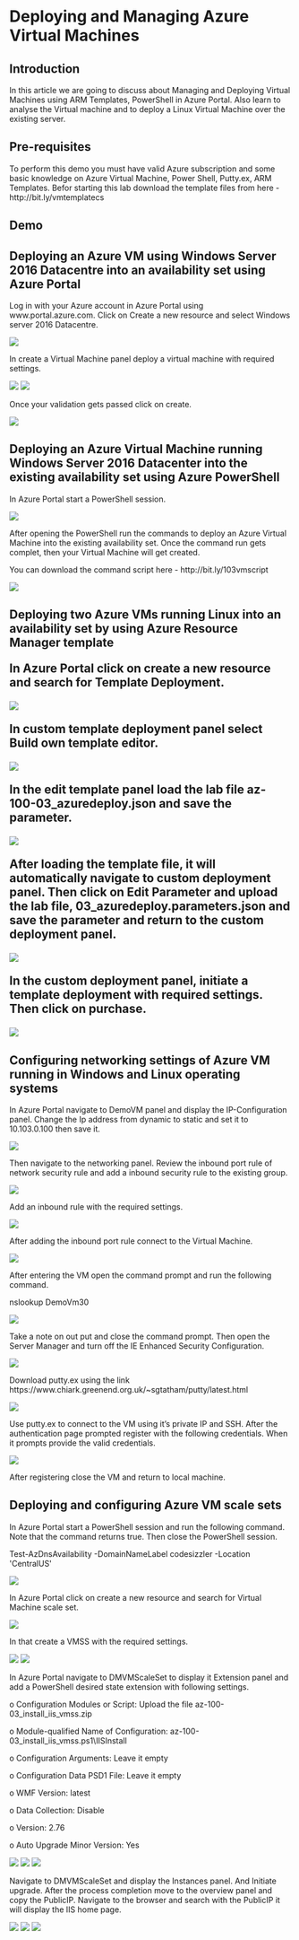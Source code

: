 <h1>Deploying and Managing Azure Virtual Machines</h1>

<h2>Introduction</h2>
<p>In this article we are going to discuss about Managing and Deploying Virtual Machines using ARM Templates, PowerShell in Azure Portal. Also learn to analyse the Virtual machine and to deploy a Linux Virtual Machine over the existing server.</p>

<h2>Pre-requisites</h2>
<p>To perform this demo you must have valid Azure subscription and some basic knowledge on Azure Virtual Machine, Power Shell, Putty.ex, ARM Templates. Befor starting this lab download the template files from here - http://bit.ly/vmtemplatecs</p>

<h2>Demo</h2>

<h2>Deploying an Azure VM using Windows Server 2016 Datacentre into an availability set using Azure Portal</h2>

<p>Log in with your Azure account in Azure Portal using www.portal.azure.com. Click on Create a new resource and select Windows server 2016 Datacentre.</p>
<img src="https://codesizzlergit.blob.core.windows.net/103-03-03/01.jpg"/>
<p>In create a Virtual Machine panel deploy a virtual machine with required settings.</p>
<img src="https://codesizzlergit.blob.core.windows.net/103-03-03/02.jpg"/>
<img src="https://codesizzlergit.blob.core.windows.net/103-03-03/03.jpg"/>
<p>Once your validation gets passed click on create.</p>
<img src="https://codesizzlergit.blob.core.windows.net/103-03-03/04.jpg"/>

<h2>Deploying an Azure Virtual Machine running Windows Server 2016 Datacenter into the existing availability set using Azure PowerShell</h2>
<p>In Azure Portal start a PowerShell session.</p>
<img src="https://codesizzlergit.blob.core.windows.net/103-03-03/05.jpg"/>
<p>After opening the PowerShell run the commands to deploy an Azure Virtual Machine into the existing availability set. Once the command run gets complet, then your Virtual Machine will get created.</p>
<p>You can download the command script here - http://bit.ly/103vmscript</p>
<img src="https://codesizzlergit.blob.core.windows.net/103-03-03/06.jpg"/>

<h2>Deploying two Azure VMs running Linux into an availability set by using Azure Resource Manager template</he>
<p>In Azure Portal click on create a new resource and search for Template Deployment.</p>
<img src="https://codesizzlergit.blob.core.windows.net/103-03-03/07.jpg"/>
<p>In custom template deployment panel select Build own template editor.</p>
<img src="https://codesizzlergit.blob.core.windows.net/103-03-03/08.jpg"/>
<p>In the edit template panel load the lab file az-100-03_azuredeploy.json and save the parameter.</p>
<img src="https://codesizzlergit.blob.core.windows.net/103-03-03/09.jpg"/>
<p>After loading the template file, it will automatically navigate to custom deployment panel. Then click on Edit Parameter and upload the lab file, 03_azuredeploy.parameters.json and save the parameter and return to the custom deployment panel.</p>
<img src="https://codesizzlergit.blob.core.windows.net/103-03-03/10.jpg"/>
<p>In the custom deployment panel, initiate a template deployment with required settings. Then click on purchase.</p>
<img src="https://codesizzlergit.blob.core.windows.net/103-03-03/11.jpg"/>

<h2>Configuring networking settings of Azure VM running in Windows and Linux operating systems</h2>
<p>In Azure Portal navigate to DemoVM panel and display the IP-Configuration panel. Change the Ip address from dynamic to static and set it to 10.103.0.100 then save it.</p>
<img src="https://codesizzlergit.blob.core.windows.net/103-03-03/12.jpg"/>
<p>Then navigate to the networking panel. Review the inbound port rule of network security rule and add a inbound security rule to the existing group.</p>
<img src="https://codesizzlergit.blob.core.windows.net/103-03-03/13.jpg"/>
<p>Add an inbound rule with the required settings.</p>
<img src="https://codesizzlergit.blob.core.windows.net/103-03-03/14.jpg"/>
<p>After adding the inbound port rule connect to the Virtual Machine.</p>
<img src="https://codesizzlergit.blob.core.windows.net/103-03-03/15.jpg"/>
<p>After entering the VM open the command prompt and run the following command.</p>
	<p>nslookup DemoVm30</p>
<img src="https://codesizzlergit.blob.core.windows.net/103-03-03/16.jpg"/>
<p>Take a note on out put and close the command prompt. Then open the Server Manager and turn off the IE Enhanced Security Configuration.</p>
<img src="https://codesizzlergit.blob.core.windows.net/103-03-03/17.jpg"/>
<p>Download putty.ex using the link https://www.chiark.greenend.org.uk/~sgtatham/putty/latest.html</p>
<img src="https://codesizzlergit.blob.core.windows.net/103-03-03/18.jpg"/>
<p>Use putty.ex to connect to the VM using it’s private IP and SSH. After the authentication page prompted register with the following credentials. When it prompts provide the valid credentials.</p> 
<img src="https://codesizzlergit.blob.core.windows.net/103-03-03/19.jpg"/>
<p>After registering close the VM and return to local machine.</p>

<h2>Deploying and configuring Azure VM scale sets</h2>
<p>In Azure Portal start a PowerShell session and run the following command. Note that the command returns true. Then close the PowerShell session.</p>
	<p>Test-AzDnsAvailability -DomainNameLabel codesizzler -Location 'CentralUS'</p>
<img src="https://codesizzlergit.blob.core.windows.net/103-03-03/20.jpg"/>
<p>In Azure Portal click on create a new resource and search for Virtual Machine scale set.</p>
<img src="https://codesizzlergit.blob.core.windows.net/103-03-03/21.jpg"/>
<p>In that create a VMSS with the required settings.</p>
<img src="https://codesizzlergit.blob.core.windows.net/103-03-03/22.jpg"/>
<img src="https://codesizzlergit.blob.core.windows.net/103-03-03/23.jpg"/>
<p>In Azure Portal navigate to DMVMScaleSet to display it Extension panel and add a PowerShell desired state extension with following settings.</p>
	<p>o	Configuration Modules or Script: Upload the file az-100- 03_install_iis_vmss.zip</p>
	<p>o	Module-qualified Name of Configuration: az-100- 03_install_iis_vmss.ps1\IISInstall</p>
	<p>o	Configuration Arguments: Leave it empty</p>
	<p>o	Configuration Data PSD1 File: Leave it empty</p>
	<p>o	WMF Version: latest</p>
	<p>o	Data Collection: Disable</p>
	<p>o	Version: 2.76</p>
	<p>o	Auto Upgrade Minor Version: Yes</p>
<img src="https://codesizzlergit.blob.core.windows.net/103-03-03/24.jpg"/>
<img src="https://codesizzlergit.blob.core.windows.net/103-03-03/25.jpg"/>
<img src="https://codesizzlergit.blob.core.windows.net/103-03-03/26.jpg"/>
<p>Navigate to DMVMScaleSet and display the Instances panel. And Initiate upgrade. After the process completion move to the overview panel and copy the PublicIP. Navigate to the browser and search with the PublicIP it will display the IIS home page.</p>
<img src="https://codesizzlergit.blob.core.windows.net/103-03-03/27.jpg"/>
<img src="https://codesizzlergit.blob.core.windows.net/103-03-03/28.jpg"/>
<img src="https://codesizzlergit.blob.core.windows.net/103-03-03/29.jpg"/>
